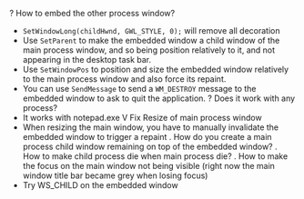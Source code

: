 ? How to embed the other process window?
  - `SetWindowLong(childHwnd, GWL_STYLE, 0);` will remove all decoration
  - Use `SetParent` to make the embedded window a child window of the main process window, and so being position relatively to it, and not appearing in the desktop task bar.
  - Use `SetWindowPos` to position and size the embedded window relatively to the main process window and also force its repaint.
  - You can use `SendMessage` to send a `WM_DESTROY` message to the embedded window to ask to quit the application.
? Does it work with any process?
  - It works with notepad.exe
V Fix Resize of main process window
  - When resizing the main window, you have to manually invalidate the embedded window to trigger a repaint
. How do you create a main process child window remaining on top of the embedded window?
. How to make child process die when main process die?
. How to make the focus on the main window not being visible (right now the main window title bar became grey when losing focus)
  - Try WS_CHILD on the embedded window